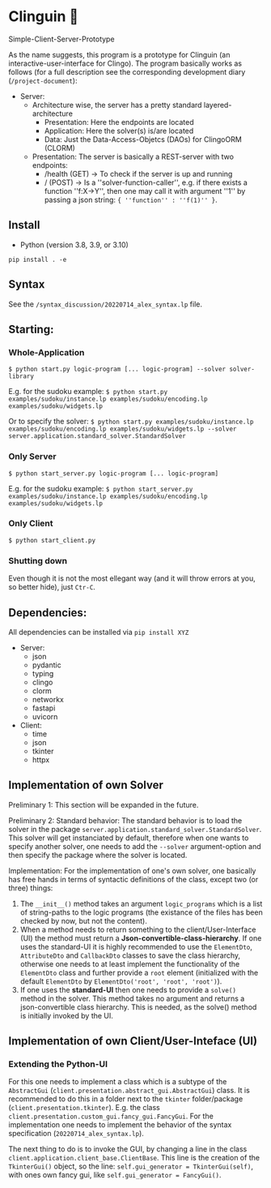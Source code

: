 # Clinguin :penguin: 

Simple-Client-Server-Prototype

As the name suggests, this program is a prototype for Clinguin (an interactive-user-interface for Clingo). The program basically works as follows (for a full description see the corresponding development diary (`/project-document`): 

- Server:
    - Architecture wise, the server has a pretty standard layered-architecture
        - Presentation: Here the endpoints are located 
        - Application: Here the solver(s) is/are located
        - Data: Just the Data-Access-Objetcs (DAOs) for ClingoORM (CLORM)
    - Presentation: The server is basically a REST-server with two endpoints:
        - /health (GET) -> To check if the server is up and running
        - / (POST) -> Is a ''solver-function-caller'', e.g. if there exists a function ''f:X->Y'', then one may call it with argument ''1'' by passing a json string: `{ ''function'' : ''f(1)'' }`.

## Install

- Python (version 3.8, 3.9, or 3.10)


```
pip install . -e
```


## Syntax

See the `/syntax_discussion/20220714_alex_syntax.lp` file.

## Starting:

### Whole-Application

`$ python start.py logic-program [... logic-program] --solver solver-library`

E.g. for the sudoku example: `$ python start.py examples/sudoku/instance.lp examples/sudoku/encoding.lp examples/sudoku/widgets.lp`

Or to specify the solver: `$ python start.py examples/sudoku/instance.lp examples/sudoku/encoding.lp examples/sudoku/widgets.lp --solver server.application.standard_solver.StandardSolver`

### Only Server

`$ python start_server.py logic-program [... logic-program]`

E.g. for the sudoku example: `$ python start_server.py examples/sudoku/instance.lp examples/sudoku/encoding.lp examples/sudoku/widgets.lp`

### Only Client

`$ python start_client.py`

### Shutting down

Even though it is not the most ellegant way (and it will throw errors at you, so better hide), just `Ctr-C`.

## Dependencies:

All dependencies can be installed via `pip install XYZ` 

- Server:
    - json
    - pydantic
    - typing
    - clingo
    - clorm
    - networkx
    - fastapi
    - uvicorn
- Client:
    - time
    - json
    - tkinter
    - httpx



## Implementation of own Solver

Preliminary 1: This section will be expanded in the future.

Preliminary 2: Standard behavior: The standard behavior is to load the solver in the package `server.application.standard_solver.StandardSolver`. This solver will get instanciated by default, therefore when one wants to specify another solver, one needs to add the `--solver` argument-option and then specify the package where the solver is located.

Implementation: For the implementation of one's own solver, one basically has free hands in terms of syntactic definitions of the class, except two (or three) things:
1. The `__init__()` method takes an argument `logic_programs` which is a list of string-paths to the logic programs (the existance of the files has been checked by now, but not the content).
2. When a method needs to return something to the client/User-Interface (UI) the method must return a **Json-convertible-class-hierarchy**. If one uses the standard-UI it is highly recommended to use the `ElementDto`, `AttributeDto` and `CallbackDto` classes to save the class hierarchy, otherwise one needs to at least implement the functionality of the `ElementDto` class and further provide a `root` element (initialized with the default `ElementDto` by `ElementDto('root', 'root', 'root')`). 
3. If one uses the **standard-UI** then one needs to provide a `solve()` method in the solver. This method takes no argument and returns a json-convertible class hierarchy. This is needed, as the solve() method is initially invoked by the UI.



## Implementation of own Client/User-Inteface (UI)

### Extending the Python-UI

For this one needs to implement a class which is a subtype of the `AbstractGui` (`client.presentation.abstract_gui.AbstractGui`) class. It is recommended to do this in a folder next to the `tkinter` folder/package (`client.presentation.tkinter`). E.g. the class `client.presentation.custom_gui.fancy_gui.FancyGui`. For the implementation one needs to implement the behavior of the syntax specification (`20220714_alex_syntax.lp`).

The next thing to do is to invoke the GUI, by changing a line in the class `client.application.client_base.ClientBase`. This line is the creation of the `TkinterGui()` object, so the line: `self.gui_generator = TkinterGui(self)`, with ones own fancy gui, like `self.gui_generator = FancyGui()`.



































